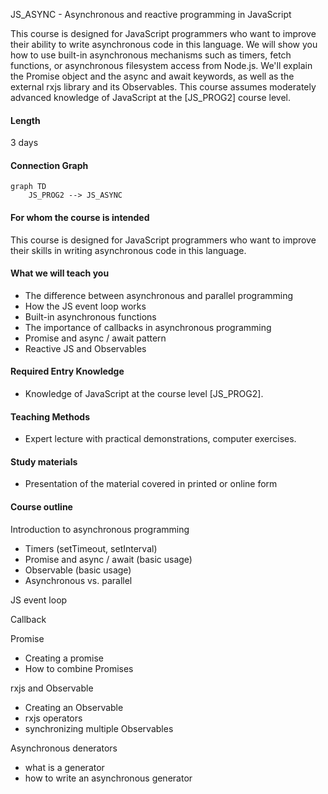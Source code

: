 JS_ASYNC - Asynchronous and reactive programming in JavaScript

This course is designed for JavaScript programmers who want to improve their ability to write asynchronous code in this language. We will show you how to use built-in asynchronous mechanisms such as timers, fetch functions, or asynchronous filesystem access from Node.js. We'll explain the Promise object and the async and await keywords, as well as the external rxjs library and its Observables. This course assumes moderately advanced knowledge of JavaScript at the [JS_PROG2] course level.

#### Length

3 days

#### Connection Graph

```mermaid
graph TD
    JS_PROG2 --> JS_ASYNC
```

#### For whom the course is intended

This course is designed for JavaScript programmers who want to improve their skills in writing asynchronous code in this language.

#### What we will teach you

- The difference between asynchronous and parallel programming
- How the JS event loop works
- Built-in asynchronous functions
- The importance of callbacks in asynchronous programming
- Promise and async / await pattern
- Reactive JS and Observables

#### Required Entry Knowledge

- Knowledge of JavaScript at the course level [JS_PROG2].

#### Teaching Methods

- Expert lecture with practical demonstrations, computer exercises.

#### Study materials

- Presentation of the material covered in printed or online form

#### Course outline

Introduction to asynchronous programming
- Timers (setTimeout, setInterval)
- Promise and async / await (basic usage)
- Observable (basic usage)
- Asynchronous vs. parallel

JS event loop

Callback

Promise
- Creating a promise
- How to combine Promises

rxjs and Observable
- Creating an Observable
- rxjs operators  
- synchronizing multiple Observables

Asynchronous denerators
- what is a generator
- how to write an asynchronous generator
